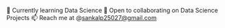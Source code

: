 🌱 Currently learning Data Science
👯 Open to collaborating on Data Science Projects
📫 Reach me at @sankalp25027@gmail.com


<!---
sankalp250/sankalp250 is a ✨ special ✨ repository because its `README.md` (this file) appears on your GitHub profile.
You can click the Preview link to take a look at your changes.
--->
